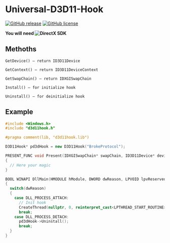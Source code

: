 # Universal-D3D11-Hook
[![GitHub release](https://img.shields.io/github/release/rebzzel/Universal-D3D11-Hook.svg?style=flat-square)](https://github.com/Rebzzel/Universal-D3D11-Hook/releases)
[![GitHub license](https://img.shields.io/badge/license-MIT-blue.svg?style=flat-square)](https://raw.githubusercontent.com/Rebzzel/Universal-D3D11-Hook/master/LICENSE)

**You will need ![DirectX SDK](https://www.microsoft.com/en-us/download/details.aspx%3Fid%3D6812)**

## Methoths
`GetDevice() — return ID3D11Device`

`GetContext() — return ID3D11DeviceContext`

`GetSwapChain() — return IDXGISwapChain`

`Install() — for initialize hook`

`Uninstall() — for deinitialize hook`

## Example
```C++
#include <Windows.h>
#include "d3d11hook.h"

#pragma comment(lib, "d3d11hook.lib")

D3D11Hook* pd3dHook = new D3D11Hook("BrokeProtocol");

PRESENT_FUNC void Present(IDXGISwapChain* swapChain, ID3D11Device* device, ID3D11DeviceContext* context)
{
  // Here your magic
}

BOOL WINAPI DllMain(HMODULE hModule, DWORD dwReason, LPVOID lpvReserved)
{
  switch(dwReason)
  {
    case DLL_PROCESS_ATTACH:
      // Init hook
      CreateThread(nullptr, 0, reinterpret_cast<LPTHREAD_START_ROUTINE>(pd3dHook->Install()), nullptr, 0, nullptr);
      break;
    case DLL_PROCESS_DETACH:
      pd3dHook->Uninstall();
      break;
  }
}
```
